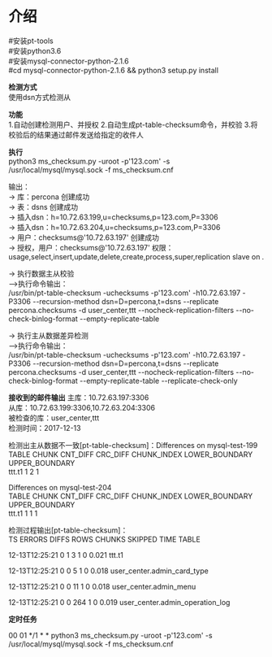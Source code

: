 介绍
============
#安装pt-tools <br>
#安装python3.6 <br>
#安装mysql-connector-python-2.1.6 <br>
#cd mysql-connector-python-2.1.6 && python3 setup.py install <br>

**检测方式** <br>
使用dsn方式检测从 <br>

**功能**<br>
1.自动创建检测用户、并授权
2.自动生成pt-table-checksum命令，并校验
3.将校验后的结果通过邮件发送给指定的收件人
	
**执行**<br>
python3 ms_checksum.py -uroot -p'123.com' -s /usr/local/mysql/mysql.sock -f ms_checksum.cnf <br>

输出：<br>
-> 库：percona 创建成功 <br>
-> 表：dsns 创建成功 <br>
-> 插入dsn：h=10.72.63.199,u=checksums,p=123.com,P=3306 <br>
-> 插入dsn：h=10.72.63.204,u=checksums,p=123.com,P=3306 <br> 
-> 用户：checksums@'10.72.63.197' 创建成功 <br>
-> 授权，用户：checksums@'10.72.63.197' 权限：usage,select,insert,update,delete,create,process,super,replication slave on *.* <br>

-> 执行数据主从校验 <br>
-->执行命令输出：<br>
/usr/bin/pt-table-checksum -uchecksums -p'123.com' -h10.72.63.197 -P3306 --recursion-method dsn=D=percona,t=dsns --replicate percona.checksums -d user_center,ttt --nocheck-replication-filters --no-check-binlog-format --empty-replicate-table <br>

-> 执行主从数据差异检测 <br>
-->执行命令输出：<br>
/usr/bin/pt-table-checksum -uchecksums -p'123.com' -h10.72.63.197 -P3306 --recursion-method dsn=D=percona,t=dsns --replicate percona.checksums -d user_center,ttt --nocheck-replication-filters --no-check-binlog-format --empty-replicate-table --replicate-check-only <br>

**接收到的邮件输出**
主库：10.72.63.197:3306 <br>
从库：10.72.63.199:3306,10.72.63.204:3306 <br>
被检查的库：user_center,ttt <br>
检测时间：2017-12-13 <br>

检测出主从数据不一致[pt-table-checksum]：Differences on mysql-test-199 <br>
TABLE CHUNK CNT_DIFF CRC_DIFF CHUNK_INDEX LOWER_BOUNDARY UPPER_BOUNDARY <br>
ttt.t1 1 2 1 <br>

Differences on mysql-test-204 <br>
TABLE CHUNK CNT_DIFF CRC_DIFF CHUNK_INDEX LOWER_BOUNDARY UPPER_BOUNDARY <br>
ttt.t1 1 1 1 <br>

检测过程输出[pt-table-checksum]：<br>
						TS ERRORS  DIFFS     ROWS  CHUNKS SKIPPED    TIME TABLE <br>
						
12-13T12:25:21      0      1        3       1       0   0.021 ttt.t1 <br>

12-13T12:25:21      0      0        5       1       0   0.018 user_center.admin_card_type <br>

12-13T12:25:21      0      0       11       1       0   0.018 user_center.admin_menu <br>

12-13T12:25:21      0      0      264       1       0   0.019 user_center.admin_operation_log <br>


**定时任务**

00 01 */1 * * python3 ms_checksum.py -uroot -p'123.com' -s /usr/local/mysql/mysql.sock -f ms_checksum.cnf
